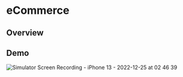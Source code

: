 # eCommerce

## Overview

## Demo

![Simulator Screen Recording - iPhone 13 - 2022-12-25 at 02 46 39](https://user-images.githubusercontent.com/93944494/209454170-28e5c625-24ea-4aed-af30-536d76b6bf39.gif)
